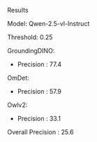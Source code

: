 Results 

Model: Qwen-2.5-vl-Instruct

Threshold: 0.25

GroundingDINO:
   - Precision : 77.4

OmDet:
   - Precision : 57.9
   
Owlv2: 
   - Precision : 33.1
   
Overall Precision : 25.6 